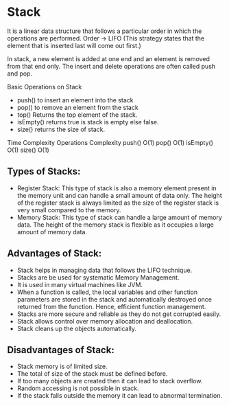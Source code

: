 
# Stack

It is a linear data structure that follows a particular order in which the operations are performed.
Order ->
LIFO (This strategy states that the element that is inserted last will come out first.)

In stack, a new element is added at one end and an element is removed from that end only. The insert and delete operations are often called push and pop.



Basic Operations on Stack
- push() to insert an element into the stack
- pop() to remove an element from the stack
- top() Returns the top element of the stack.
- isEmpty() returns true is stack is empty else false.
- size() returns the size of stack.
 
Time Complexity
Operations  	Complexity
push() 	    O(1)
pop()   	    O(1)
isEmpty() 	O(1)
size()	    O(1)

## Types of Stacks:
- Register Stack: This type of stack is also a memory element present in the memory unit and can handle a small amount of data only. The height of the register stack is always limited as the size of the register stack is very small compared to the memory.
- Memory Stack: This type of stack can handle a large amount of memory data. The height of the memory stack is flexible as it occupies a large amount of memory data. 

## Advantages of Stack:
- Stack helps in managing data that follows the LIFO technique.
- Stacks are be used for systematic Memory Management.
- It is used in many virtual machines like JVM.
- When a function is called, the local variables and other function parameters are stored in the stack and automatically destroyed once returned from the function. Hence, efficient function management.
- Stacks are more secure and reliable as they do not get corrupted easily.
- Stack allows control over memory allocation and deallocation.
- Stack cleans up the objects automatically.

## Disadvantages of Stack: 
- Stack memory is of limited size.
- The total of size of the stack must be defined before.
- If too many objects are created then it can lead to stack overflow.
- Random accessing is not possible in stack.
- If the stack falls outside the memory it can lead to abnormal termination.